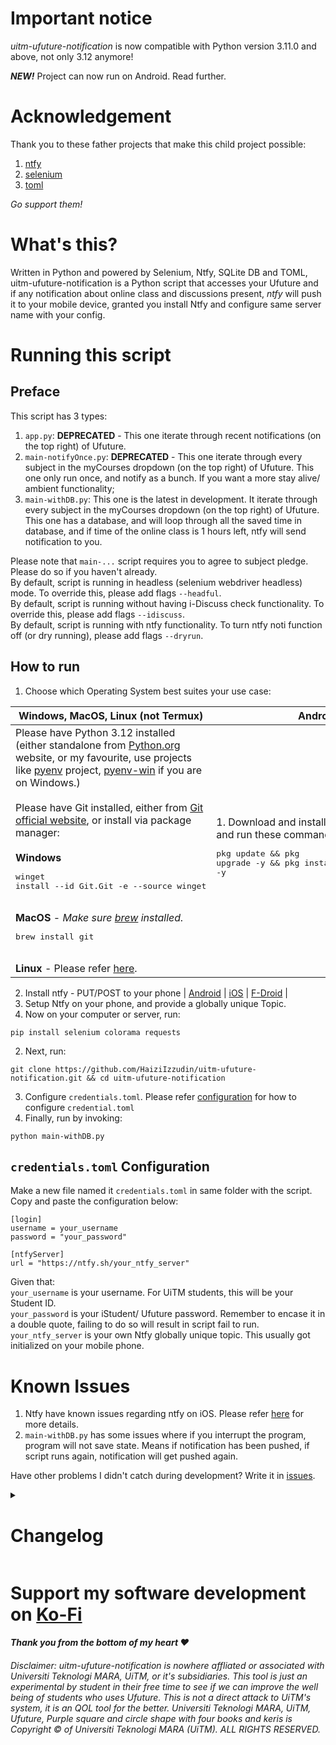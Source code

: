 # Important notice
*uitm-ufuture-notification* is now compatible with Python version 3.11.0 and above, not only 3.12 anymore!

***NEW!*** Project can now run on Android. Read further.

# Acknowledgement

Thank you to these father projects that make this child project possible:

1. [ntfy](https://ntfy.sh/)
1. [selenium](https://www.selenium.dev/)
1. [toml](https://toml.io/en/)

*Go support them!*

# What's this?

Written in Python and powered by Selenium, Ntfy, SQLite DB and TOML, uitm-ufuture-notification is a Python script that accesses your Ufuture and if any notification about online class and discussions present, *ntfy* will push it to your mobile device, granted you install Ntfy and configure same server name with your config. 

# Running this script

## Preface
This script has 3 types:
1. `app.py`: **DEPRECATED** - This one iterate through recent notifications (on the top right) of Ufuture.
2. `main-notifyOnce.py`: **DEPRECATED** - This one iterate through every subject in the myCourses dropdown (on the top right) of Ufuture. This one only run once, and notify as a bunch. If you want a more stay alive/ ambient functionality;
2. `main-withDB.py`: This one is the latest in development. It iterate through every subject in the myCourses dropdown (on the top right) of Ufuture. This one has a database, and will loop through all the saved time in database, and if time of the online class is 1 hours left, ntfy will send notification to you.

Please note that `main-...` script requires you to agree to subject pledge. Please do so if you haven't already.<br>
By default, script is running in headless (selenium webdriver headless) mode. To override this, please add flags `--headful`.<br>
By default, script is running without having i-Discuss check functionality. To override this, please add flags `--idiscuss`.<br>
By default, script is running with ntfy functionality. To turn ntfy noti function off (or dry running), please add flags `--dryrun`.

## How to run

1. Choose which Operating System best suites your use case:

|Windows, MacOS, Linux (not Termux)|Android (with Termux)|
|-|-|
|Please have Python 3.12 installed (either standalone from [Python.org](https://www.python.org/downloads/) website, or my favourite, use projects like [pyenv](https://github.com/pyenv/pyenv) project, [pyenv-win](https://github.com/pyenv-win/pyenv-win) if you are on Windows.)<br><br>Please have Git installed, either from [Git official website](https://git-scm.com/downloads), or install via package manager:<br><br>**Windows**<pre>winget install --id Git.Git -e --source winget</pre><br>**MacOS** - *Make sure [brew](https://brew.sh/) installed.*<pre>brew install git</pre><br>**Linux** - Please refer [here](https://git-scm.com/download/linux).|1. Download and install [termux](https://termux.dev/en/").<br><br>2. Copy, paste and run these commands:<pre>pkg update && pkg upgrade -y && pkg install git python firefox geckodriver -y</pre>|



2. Install ntfy - PUT/POST to your phone | 
[Android](https://play.google.com/store/apps/details?id=io.heckel.ntfy) | 
[iOS](https://apps.apple.com/us/app/ntfy/id1625396347) | 
[F-Droid](https://f-droid.org/en/packages/io.heckel.ntfy/) |
2. Setup Ntfy on your phone, and provide a globally unique Topic.
2. Now on your computer or server, run: 
```
pip install selenium colorama requests
```
2. Next, run: 
```
git clone https://github.com/HaiziIzzudin/uitm-ufuture-notification.git && cd uitm-ufuture-notification
```
3. Configure `credentials.toml`. Please refer [configuration](#credentialstoml-configuration) for how to configure `credential.toml`
3. Finally, run by invoking:
```
python main-withDB.py
```
## `credentials.toml` Configuration
Make a new file named it `credentials.toml` in same folder with the script. Copy and paste the configuration below:
```
[login]
username = your_username
password = "your_password"

[ntfyServer]
url = "https://ntfy.sh/your_ntfy_server"
```
Given that:<br>
`your_username` is your username. For UiTM students, this will be your Student ID.<br>
`your_password` is your iStudent/ Ufuture password. Remember to encase it in a double quote, failing to do so will result in script fail to run.<br>
`your_ntfy_server` is your own Ntfy globally unique topic. This usually got initialized on your mobile phone.





# Known Issues
1. Ntfy have known issues regarding ntfy on iOS. Please refer [here](https://github.com/binwiederhier/ntfy/issues/880) for more details.
3. `main-withDB.py` has some issues where if you interrupt the program, program will not save state. Means if notification has been pushed, if script runs again, notification will get pushed again.


Have other problems I didn't catch during development? Write it in [issues](https://github.com/HaiziIzzudin/uitm-ufuture-notification/issues).





<details>
<summary><h1>Changelog</h1></summary>

  **16/4/2024**: New code refactor/ rewrite.

  **23/4/2024 Pagi buta**: (1) Logs now has labels either debug or info (with colours). (2) Webdriver now will NOT load images, either in headful or headless mode. This to make sure webpage loads faster on slow internet connection. (3) Added def of check time validity of online class, and if has passed current time, program will not notify.

  **23/4/2024 Tghari**: (1) Script has been renamed from `main.py` to `main-notifyOnce.py`. Script has been duplicated, and added database functionality, with filename `main-withDB.py`. (2) `main-withDB.py` file has functionality of saving the course code and datetime in database, iterate contents from the database indefinitely, and nicer stdout of `DEBUG`, `INFO`, `WARN`, `PRINT`, and `INTERRUPT`.

  **23/4/2024 Petang**: Script now has a loop functionality that checks if there is 1 hour left before class, and will notify user.

  **24/4/2024 Pagi Buta**: Script loop has improved more, where ufuture rechecks can be made for every 3 minute interval. You can change this in the script (`line 20`).

  **11/5/2024**: Added QOL improvement where script has been tested to run on Python 3.11.0, and adapted the project to run on Android (a.k.a. self-hosted method).
</details>

# Support my software development on [Ko-Fi](https://ko-fi.com/haiziizzudin)
#### *Thank you from the bottom of my heart ❤️*


###### Disclaimer: uitm-ufuture-notification is nowhere affliated or associated with Universiti Teknologi MARA, UiTM, or it's subsidiaries. This tool is just an experimental by student in their free time to see if we can improve the well being of students who uses Ufuture. This is not a direct attack to UiTM's system, it is an QOL tool for the better. Universiti Teknologi MARA, UiTM, Ufuture, Purple square and circle shape with four books and keris is Copyright © of Universiti Teknologi MARA (UiTM). ALL RIGHTS RESERVED.
